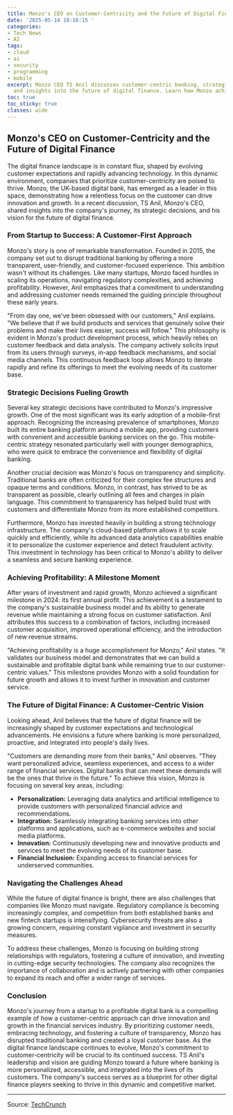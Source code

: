```yaml
---
title: Monzo's CEO on Customer-Centricity and the Future of Digital Finance
date: '2025-05-14 18:16:15 '
categories:
- Tech News
- AI
tags:
- cloud
- ai
- security
- programming
- mobile
excerpt: Monzo CEO TS Anil discusses customer-centric banking, strategic growth decisions,
  and insights into the future of digital finance. Learn how Monzo achieved profitability.
toc: true
toc_sticky: true
classes: wide
---
```


## Monzo's CEO on Customer-Centricity and the Future of Digital Finance

The digital finance landscape is in constant flux, shaped by evolving customer expectations and rapidly advancing technology. In this dynamic environment, companies that prioritize customer-centricity are poised to thrive. Monzo, the UK-based digital bank, has emerged as a leader in this space, demonstrating how a relentless focus on the customer can drive innovation and growth. In a recent discussion, TS Anil, Monzo's CEO, shared insights into the company's journey, its strategic decisions, and his vision for the future of digital finance.

### From Startup to Success: A Customer-First Approach

Monzo's story is one of remarkable transformation. Founded in 2015, the company set out to disrupt traditional banking by offering a more transparent, user-friendly, and customer-focused experience. This ambition wasn't without its challenges. Like many startups, Monzo faced hurdles in scaling its operations, navigating regulatory complexities, and achieving profitability. However, Anil emphasizes that a commitment to understanding and addressing customer needs remained the guiding principle throughout these early years.

"From day one, we've been obsessed with our customers," Anil explains. "We believe that if we build products and services that genuinely solve their problems and make their lives easier, success will follow." This philosophy is evident in Monzo's product development process, which heavily relies on customer feedback and data analysis. The company actively solicits input from its users through surveys, in-app feedback mechanisms, and social media channels. This continuous feedback loop allows Monzo to iterate rapidly and refine its offerings to meet the evolving needs of its customer base.

### Strategic Decisions Fueling Growth

Several key strategic decisions have contributed to Monzo's impressive growth. One of the most significant was its early adoption of a mobile-first approach. Recognizing the increasing prevalence of smartphones, Monzo built its entire banking platform around a mobile app, providing customers with convenient and accessible banking services on the go. This mobile-centric strategy resonated particularly well with younger demographics, who were quick to embrace the convenience and flexibility of digital banking.

Another crucial decision was Monzo's focus on transparency and simplicity. Traditional banks are often criticized for their complex fee structures and opaque terms and conditions. Monzo, in contrast, has strived to be as transparent as possible, clearly outlining all fees and charges in plain language. This commitment to transparency has helped build trust with customers and differentiate Monzo from its more established competitors.

Furthermore, Monzo has invested heavily in building a strong technology infrastructure. The company's cloud-based platform allows it to scale quickly and efficiently, while its advanced data analytics capabilities enable it to personalize the customer experience and detect fraudulent activity. This investment in technology has been critical to Monzo's ability to deliver a seamless and secure banking experience.

### Achieving Profitability: A Milestone Moment

After years of investment and rapid growth, Monzo achieved a significant milestone in 2024: its first annual profit. This achievement is a testament to the company's sustainable business model and its ability to generate revenue while maintaining a strong focus on customer satisfaction. Anil attributes this success to a combination of factors, including increased customer acquisition, improved operational efficiency, and the introduction of new revenue streams.

"Achieving profitability is a huge accomplishment for Monzo," Anil states. "It validates our business model and demonstrates that we can build a sustainable and profitable digital bank while remaining true to our customer-centric values." This milestone provides Monzo with a solid foundation for future growth and allows it to invest further in innovation and customer service.

### The Future of Digital Finance: A Customer-Centric Vision

Looking ahead, Anil believes that the future of digital finance will be increasingly shaped by customer expectations and technological advancements. He envisions a future where banking is more personalized, proactive, and integrated into people's daily lives.

"Customers are demanding more from their banks," Anil observes. "They want personalized advice, seamless experiences, and access to a wider range of financial services. Digital banks that can meet these demands will be the ones that thrive in the future." To achieve this vision, Monzo is focusing on several key areas, including:

*   **Personalization:** Leveraging data analytics and artificial intelligence to provide customers with personalized financial advice and recommendations.
*   **Integration:** Seamlessly integrating banking services into other platforms and applications, such as e-commerce websites and social media platforms.
*   **Innovation:** Continuously developing new and innovative products and services to meet the evolving needs of its customer base.
*   **Financial Inclusion:** Expanding access to financial services for underserved communities.

### Navigating the Challenges Ahead

While the future of digital finance is bright, there are also challenges that companies like Monzo must navigate. Regulatory compliance is becoming increasingly complex, and competition from both established banks and new fintech startups is intensifying. Cybersecurity threats are also a growing concern, requiring constant vigilance and investment in security measures.

To address these challenges, Monzo is focusing on building strong relationships with regulators, fostering a culture of innovation, and investing in cutting-edge security technologies. The company also recognizes the importance of collaboration and is actively partnering with other companies to expand its reach and offer a wider range of services.

### Conclusion

Monzo's journey from a startup to a profitable digital bank is a compelling example of how a customer-centric approach can drive innovation and growth in the financial services industry. By prioritizing customer needs, embracing technology, and fostering a culture of transparency, Monzo has disrupted traditional banking and created a loyal customer base. As the digital finance landscape continues to evolve, Monzo's commitment to customer-centricity will be crucial to its continued success. TS Anil's leadership and vision are guiding Monzo toward a future where banking is more personalized, accessible, and integrated into the lives of its customers. The company's success serves as a blueprint for other digital finance players seeking to thrive in this dynamic and competitive market.


---

Source: [TechCrunch](https://techcrunch.com/video/the-future-of-digital-finance-is-customer-centric/)